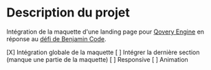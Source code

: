 # Description du projet

Intégration de la maquette d'une landing page pour [Qovery Engine](https://github.com/Qovery/engine) en réponse au [défi de
Benjamin Code](https://www.youtube.com/watch?v=f1kC1785aGs).

[X] Intégration globale de la maquette
[ ] Intégrer la dernière section (manque une partie de la maquette)
[ ] Responsive
[ ] Animation

